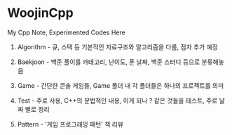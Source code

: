 # WoojinCpp
My Cpp Note, Experimented Codes Here

1. Algorithm - 큐, 스택 등 기본적인 자료구조와 알고리즘을 다룸, 점차 추가 예정

2. Baekjoon - 백준 풀이를 카테고리, 난이도, 푼 날짜, 백준 스터디 등으로 분류해놓음

3. Game - 간단한 콘솔 게임들, Game 폴더 내 각 폴더들은 하나의 프로젝트를 의미

4. Test - 주로 사용, C++의 문법적인 내용, 이게 되나 ? 같은 것들을 테스트, 주로 날짜 별로 정리

5. Pattern - '게임 프로그래밍 패턴' 책 리뷰
